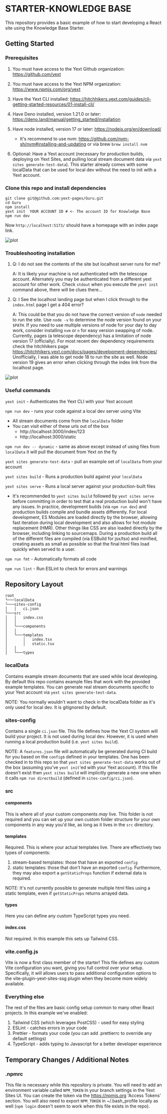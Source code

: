# STARTER-KNOWLEDGE BASE

This repository provides a basic example of how to start developing a React site using the Knowledge Base Starter.

## Getting Started

### Prerequisites

1. You must have access to the Yext Github organization: https://github.com/yext
1. You must have access to the Yext NPM organization: https://www.npmjs.com/org/yext
1. Have the Yext CLI installed: https://hitchhikers.yext.com/guides/cli-getting-started-resources/01-install-cli/
1. Have Deno installed, version 1.21.0 or later: https://deno.land/manual/getting_started/installation
1. Have node installed, version 17 or later: https://nodejs.org/en/download/

   - It's recommend to use nvm: https://github.com/nvm-sh/nvm#installing-and-updating or via brew `brew install nvm`

1. Optional: Have a Yext account (necessary for production builds, deploying on Yext Sites, and pulling local stream document data via `yext sites generate-test-data`). This starter already comes with some localData that can be used for local dev without the need to init with a Yext account.

### Clone this repo and install dependencies

```shell
git clone git@github.com:yext-pages/Guru.git
cd Guru
npm install
yext init  YOUR ACCOUNT ID # <- The account ID for Knowledge Base
npm run dev
```

Now `http://localhost:5173/` should have a homepage with an index page link.

![plot](./docs-images/dev-page-home.png?raw=true)

### Troubleshooting installation

1. Q: I do not see the contents of the site but localhost server runs for me?

   A: It is likely your machine is not authenticated with the telescope account.
      Alternately you may be authenticated from a different yext account for other work.
      Check `stdout` when you execute the `yext init` command above, there will be clues there...


2. Q: I See the localhost landing page but when I click through to the `index.html` page I get a 404 error?

   A: This could be that you do not have the correct version of `node` needed to run the site.
      Use `node -v` to determine the node version found on your `$PATH`. If you need to use multiple versions
      of node for your day to day work, consider installing `nvm` or `n` for easy version swapping of node.
      Currently, pages (a telescope dependency) has a limitation of node version 17 (officially).
      For most recent dev dependency requirements check the hitchhikers page
      https://hitchhikers.yext.com/docs/pages/development-dependencies/
      Unofficially, I was able to get node 18 to run the site as well.
      Node version 19 gives an error when clicking through the index link from the localhost page.

![plot](./docs-images/no-local-data.png?raw=true)

### Useful commands

`yext init` - Authenticates the Yext CLI with your Yext account

`npm run dev` - runs your code against a local dev server using Vite

- All stream documents come from the `localData` folder
- You can visit either of these urls out of the box
  - http://localhost:3000/index/123
  - http://localhost:3000/static

`npm run dev -- dynamic` - same as above except instead of using files from `localData` it will pull the document from Yext on the fly

`yext sites generate-test-data` - pull an example set of `localData` from your account

`yext sites build` - Runs a production build against your `localData`

`yext sites serve` - Runs a local server against your production-built files

- It's recommended to `yext sites build` followed by `yext sites serve` before committing in order to test that a real production build won't have any issues. In practice, development builds (via `npm run dev`) and production builds compile and bundle assets differently. For local development, ES Modules are loaded directly by the browser, allowing fast iteration during local development and also allows for hot module replacement (HMR). Other things like CSS are also loaded directly by the browser, including linking to sourcemaps. During a production build all of the different files are compiled (via ESBuild for jsx/tsx) and minified, creating assets as small as possible so that the final html files load quickly when served to a user.

`npm run fmt` - Automatically formats all code

`npm run lint` - Run ESLint to check for errors and warnings

## Repository Layout

```
root
└───localData
└───sites-config
│   │   ci.json
└───src
│   │   index.css
│   │
│   └───components
│   │
│   └───templates
│       │   index.tsx
│       │   static.tsx
│   │
│   └───types
```

### localData

Contains example stream documents that are used while local developing. By default this repo contains example files that work with the provided example templates. You can generate real stream documents specific to your Yext account via `yext sites generate-test-data`.

NOTE: You normally wouldn't want to check in the localData folder as it's only used for local dev. It is gitignored by default.

### sites-config

Contains a single `ci.json` file. This file defines how the Yext CI system will build your project. It is not used during local dev. However, it is used when running a local production build (i.e. `yext sites build`).

NOTE: A `features.json` file will automatically be generated during CI build for you based on the `config`s defined in your templates. One has been checked in to this repo so that `yext sites generate-test-data` works out of the box (assuming you've `yext init`'ed with your Yext account). If this file doesn't exist then `yext sites build` will implicitly generate a new one when it calls `npm run directbuild` (defined in `sites-config/ci.json`).

### src

#### components

This is where all of your custom components _may_ live. This folder is not required and you can set up your own custom folder structure for your own components in any way you'd like, as long as it lives in the `src` directory.

#### templates

Required. This is where your actual templates live. There are effectively two types of components:

1. stream-based templates: those that have an exported `config`
1. static templates: those that don't have an exported `config`. Furthermore, they may also export a `getStaticProps` function if external data is required.

NOTE: It's not currently possible to generate multiple html files using a static template, even if `getStaticProps` returns arrayed data.

#### types

Here you can define any custom TypeScript types you need.

#### index.css

Not required. In this example this sets up Tailwind CSS.

### vite.config.js

Vite is now a first class member of the starter! This file defines any custom Vite configuration you want, giving you full control over your setup. Specifically, it will allows users to pass additional configuration options to the vite-plugin-yext-sites-ssg plugin when they become more widely available.

### Everything else

The rest of the files are basic config setup common to many other React projects. In this example we've enabled:

1. Tailwind CSS (which leverages PostCSS) - used for easy styling
1. ESLint - catches errors in your code
1. Prettier - formats your code (you can add .prettierrc to override any default settings)
1. TypeScript - adds typing to Javascript for a better developer experience

## Temporary Changes / Additional Notes

### .npmrc

This file is necessary while this repository is private. You will need to add an environment variable called `NPM_TOKEN` in your branch settings in the Yext Sites UI. You can create the token via the https://npmjs.org 'Access Tokens' section. You will also need to export `NPM_TOKEN` in ~/.bash_profile locally as well (`npm login` doesn't seem to work when this file exists in the repo).
